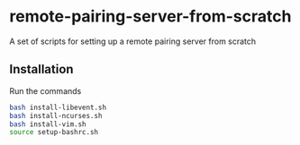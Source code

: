 # remote-pairing-server-from-scratch
A set of scripts for setting up a remote pairing server from scratch

## Installation
Run the commands
```sh
bash install-libevent.sh
bash install-ncurses.sh
bash install-vim.sh
source setup-bashrc.sh
```
